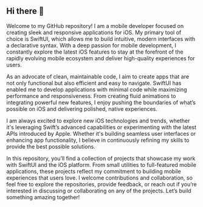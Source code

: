 ## Hi there 👋

Welcome to my GitHub repository! I am a mobile developer focused on creating sleek and responsive applications for iOS. My primary tool of choice is SwiftUI, which allows me to build intuitive, modern interfaces with a declarative syntax. With a deep passion for mobile development, I constantly explore the latest iOS features to stay at the forefront of the rapidly evolving mobile ecosystem and deliver high-quality experiences for users.

As an advocate of clean, maintainable code, I aim to create apps that are not only functional but also efficient and easy to navigate. SwiftUI has enabled me to develop applications with minimal code while maximizing performance and responsiveness. From creating fluid animations to integrating powerful new features, I enjoy pushing the boundaries of what’s possible on iOS and delivering polished, native experiences.

I am always excited to explore new iOS technologies and trends, whether it's leveraging Swift’s advanced capabilities or experimenting with the latest APIs introduced by Apple. Whether it's building seamless user interfaces or enhancing app functionality, I believe in continuously refining my skills to provide the best possible solutions.

In this repository, you’ll find a collection of projects that showcase my work with SwiftUI and the iOS platform. From small utilities to full-featured mobile applications, these projects reflect my commitment to building mobile experiences that users love. I welcome contributions and collaboration, so feel free to explore the repositories, provide feedback, or reach out if you’re interested in discussing or collaborating on any of the projects. Let’s build something amazing together!
